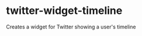 twitter-widget-timeline
=======================

Creates a widget for Twitter showing a user's timeline